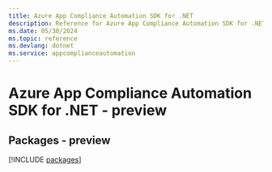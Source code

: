 ```yaml
---
title: Azure App Compliance Automation SDK for .NET
description: Reference for Azure App Compliance Automation SDK for .NET
ms.date: 05/30/2024
ms.topic: reference
ms.devlang: dotnet
ms.service: appcomplianceautomation
---
```

# Azure App Compliance Automation SDK for .NET - preview
## Packages - preview
[!INCLUDE [packages](app-compliance-automation-index.md)]